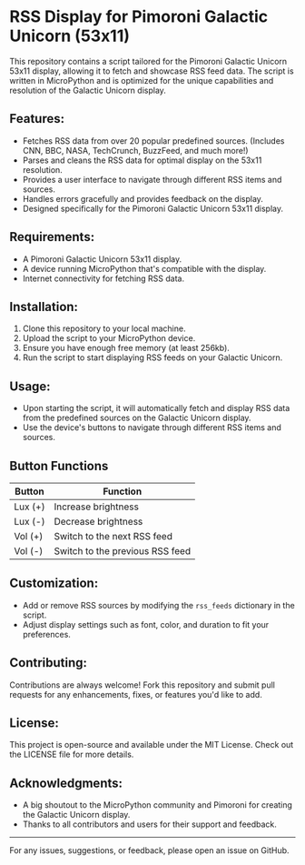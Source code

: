 # RSS Display for Pimoroni Galactic Unicorn (53x11)

This repository contains a script tailored for the Pimoroni Galactic Unicorn 53x11 display, allowing it to fetch and showcase RSS feed data. The script is written in MicroPython and is optimized for the unique capabilities and resolution of the Galactic Unicorn display.

## Features:
- Fetches RSS data from over 20 popular predefined sources. (Includes CNN, BBC, NASA, TechCrunch, BuzzFeed, and much more!)
- Parses and cleans the RSS data for optimal display on the 53x11 resolution.
- Provides a user interface to navigate through different RSS items and sources.
- Handles errors gracefully and provides feedback on the display.
- Designed specifically for the Pimoroni Galactic Unicorn 53x11 display.

## Requirements:
- A Pimoroni Galactic Unicorn 53x11 display.
- A device running MicroPython that's compatible with the display.
- Internet connectivity for fetching RSS data.

## Installation:
1. Clone this repository to your local machine.
2. Upload the script to your MicroPython device.
3. Ensure you have enough free memory (at least 256kb).
4. Run the script to start displaying RSS feeds on your Galactic Unicorn.

## Usage:
- Upon starting the script, it will automatically fetch and display RSS data from the predefined sources on the Galactic Unicorn display.
- Use the device's buttons to navigate through different RSS items and sources.

## Button Functions

| Button         | Function                                           |
|----------------|----------------------------------------------------|
| Lux (+)        | Increase brightness                                |
| Lux (-)        | Decrease brightness                                |
| Vol (+)        | Switch to the next RSS feed                        |
| Vol (-)        | Switch to the previous RSS feed                    |

## Customization:
- Add or remove RSS sources by modifying the `rss_feeds` dictionary in the script.
- Adjust display settings such as font, color, and duration to fit your preferences.

## Contributing:
Contributions are always welcome! Fork this repository and submit pull requests for any enhancements, fixes, or features you'd like to add.

## License:
This project is open-source and available under the MIT License. Check out the LICENSE file for more details.

## Acknowledgments:
- A big shoutout to the MicroPython community and Pimoroni for creating the Galactic Unicorn display.
- Thanks to all contributors and users for their support and feedback.

---

For any issues, suggestions, or feedback, please open an issue on GitHub.
